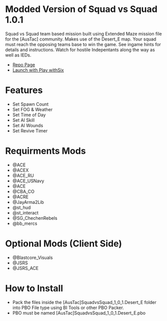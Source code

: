 # Modded Version of Squad vs Squad 1.0.1

Squad vs Squad team based mission built using Extended Maze mission file for the [AusTac] community. Makes use of the Desert_E map. Your squad must reach the opposing teams base to win the game. See ingame hints for details and instructions. Watch for hostile Indepentants along the way as well as IEDs.

- <a href="http://sync.seakecommerce.com/Bennith_AusTac/Mods_for_Squad_vs_Squad_Mission/">Repo Page</a>
- <a href="http://sync.seakecommerce.com/Bennith_AusTac/Mods_for_Squad_vs_Squad_Mission/default.yml">Launch with Play withSix</a>

# Features
- Set Spawn Count
- Set FOG & Weather
- Set Time of Day
- Set AI Skill
- Set AI Wounds
- Set Revive Timer

# Requirments Mods
- @ACE
- @ACEX
- @ACE_RU
- @ACE_USNavy
- @ACE
- @CBA_CO
- @ACRE
- @JayArma2Lib
- @st_hud
- @st_interact
- @SG_ChechenRebels
- @bb_mercs

# Optional Mods (Client Side)
- @Blastcore_Visuals
- @JSRS
- @JSRS_ACE

# How to Install
- Pack the files inside the [AusTac]SquadvsSquad_1_0_1.Desert_E folder into PBO File type using BI Tools or other PBO Packer.
- PBO must be named [AusTac]SquadvsSquad_1_0_1.Desert_E.pbo


